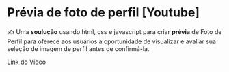 # Prévia de foto de perfil [Youtube]

✍ Uma __soulução__ usando html, css e javascript para criar __prévia__ de Foto de 
Perfil para oferece aos usuários  a oportunidade de visualizar e avaliar 
sua seleção de imagem de perfil antes de confirmá-la.

[Link do Vídeo](https://www.youtube.com/watch?v=XfmR4vDFfhA)
